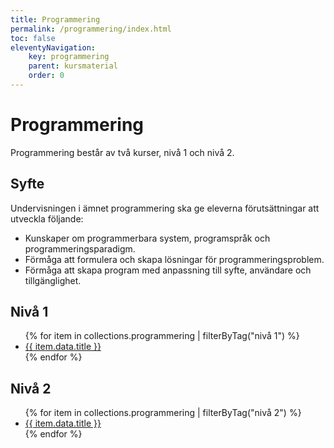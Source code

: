 ```yaml
---
title: Programmering
permalink: /programmering/index.html
toc: false
eleventyNavigation:
    key: programmering
    parent: kursmaterial
    order: 0
---
```


# Programmering

Programmering består av två kurser, nivå 1 och nivå 2.

## Syfte

Undervisningen i ämnet programmering ska ge eleverna förutsättningar att utveckla följande:
* Kunskaper om programmerbara system, programspråk och programmeringsparadigm.
* Förmåga att formulera och skapa lösningar för programmeringsproblem.
* Förmåga att skapa program med anpassning till syfte, användare och tillgänglighet.

## Nivå 1

<ul>
{% for item in collections.programmering | filterByTag("nivå 1") %}
    <li><a href="{{ item.url }}">{{ item.data.title }}</a></li>
{% endfor %}
</ul>

## Nivå 2

<ul>
{% for item in collections.programmering | filterByTag("nivå 2") %}
    <li><a href="{{ item.url }}">{{ item.data.title }}</a></li>
{% endfor %}
</ul>
